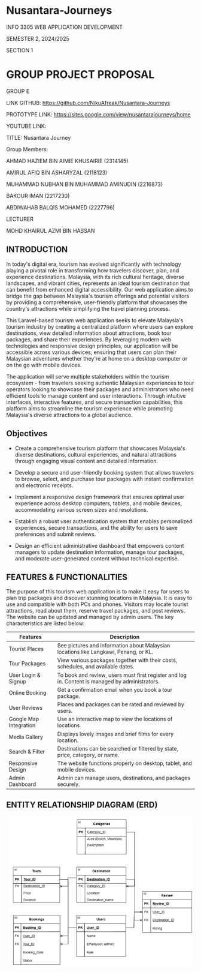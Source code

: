 # Nusantara-Journeys
INFO 3305 WEB APPLICATION DEVELOPMENT

SEMESTER 2, 2024/2025

SECTION 1

# GROUP PROJECT PROPOSAL 

GROUP E

LINK GITHUB: https://github.com/NikuAfreak/Nusantara-Journeys

PROTOTYPE LINK: https://sites.google.com/view/nusantarajourneys/home

YOUTUBE LINK:

TITLE: Nusantara Journey

Group Members:

AHMAD HAZIEM BIN AIMIE KHUSAIRIE
(2314145)

AMIRUL AFIQ BIN ASHARYZAL 
(2118123)

MUHAMMAD NUBHAN BIN MUHAMMAD AMINUDIN 
(2216873)

BAKOUR IMAN 
(2217230)

ABDIWAHAB BALQIS MOHAMED 
(2227796)

LECTURER

MOHD KHAIRUL AZMI BIN HASSAN 

## INTRODUCTION
In today's digital era, tourism has evolved significantly with technology playing a pivotal role in transforming how travelers discover, plan, and experience destinations. Malaysia, with its rich cultural heritage, diverse landscapes, and vibrant cities, represents an ideal tourism destination that can benefit from enhanced digital accessibility. Our web application aims to bridge the gap between Malaysia's tourism offerings and potential visitors by providing a comprehensive, user-friendly platform that showcases the country's attractions while simplifying the travel planning process.

This Laravel-based tourism web application seeks to elevate Malaysia's tourism industry by creating a centralized platform where users can explore destinations, view detailed information about attractions, book tour packages, and share their experiences. By leveraging modern web technologies and responsive design principles, our application will be accessible across various devices, ensuring that users can plan their Malaysian adventures whether they're at home on a desktop computer or on the go with mobile devices.

The application will serve multiple stakeholders within the tourism ecosystem - from travelers seeking authentic Malaysian experiences to tour operators looking to showcase their packages and administrators who need efficient tools to manage content and user interactions. Through intuitive interfaces, interactive features, and secure transaction capabilities, this platform aims to streamline the tourism experience while promoting Malaysia's diverse attractions to a global audience.

## Objectives

- Create a comprehensive tourism platform that showcases Malaysia's diverse destinations, cultural experiences, and natural attractions through engaging visual content and detailed information.

- Develop a secure and user-friendly booking system that allows travelers to browse, select, and purchase tour packages with instant confirmation and electronic receipts.

- Implement a responsive design framework that ensures optimal user experience across desktop computers, tablets, and mobile devices, accommodating various screen sizes and resolutions.

- Establish a robust user authentication system that enables personalized experiences, secure transactions, and the ability for users to save preferences and submit reviews.

- Design an efficient administrative dashboard that empowers content managers to update destination information, manage tour packages, and moderate user-generated content without technical expertise.

## FEATURES & FUNCTIONALITIES

The purpose of this tourism web application is to make it easy for users to plan trip packages and discover stunning locations in Malaysia. It is easy to use and compatible with both PCs and phones. Visitors may locate tourist attractions, read about them, reserve travel packages, and post reviews. The website can be updated and managed by admin users. The key characteristics are listed below:

| Features      | Description |
| ----------- | ----------- |
| Tourist Places      | See pictures and information about Malaysian locations like Langkawi, Penang, or KL.       |
| Tour Packages   | View various packages together with their costs, schedules, and available dates.        |
| User Login & Signup      | To book and review, users must first register and log in. Content is managed by administrators.       |
| Online Booking   | Get a confirmation email when you book a tour package.        |
| User Reviews      | Places and packages can be rated and reviewed by users.       |
| Google Map Integration   | Use an interactive map to view the locations of locations.        |
| Media Gallery      | Displays lovely images and brief films for every location.       |
|  Search & Filter   | Destinations can be searched or filtered by state, price, category, or name.        |
| Responsive Design     | The website functions properly on desktop, tablet, and mobile devices.       |
|  Admin Dashboard   | Admin can manage users, destinations, and packages securely.        |

## ENTITY RELATIONSHIP DIAGRAM (ERD)

![ERD](/assets/erdnusantara.png "ERD Diagram")
